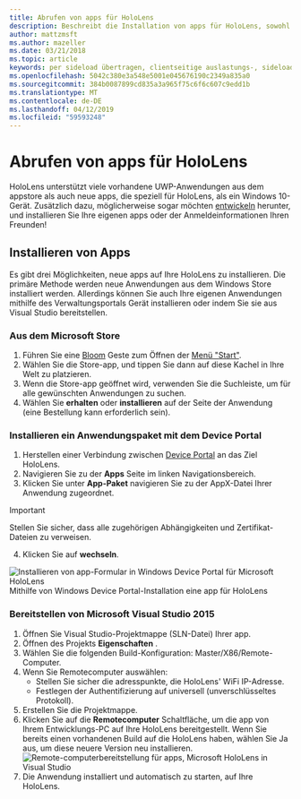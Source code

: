 ```yaml
---
title: Abrufen von apps für HoloLens
description: Beschreibt die Installation von apps für HoloLens, sowohl über die Microsoft Store und querladen.
author: mattzmsft
ms.author: mazeller
ms.date: 03/21/2018
ms.topic: article
keywords: per sideload übertragen, clientseitige auslastungs-, sideloading, Store, Uwp, -app installieren
ms.openlocfilehash: 5042c380e3a548e5001e045676190c2349a835a0
ms.sourcegitcommit: 384b0087899cd835a3a965f75c6f6c607c9edd1b
ms.translationtype: MT
ms.contentlocale: de-DE
ms.lasthandoff: 04/12/2019
ms.locfileid: "59593248"
---
```

# <a name="get-apps-for-hololens"></a>Abrufen von apps für HoloLens

HoloLens unterstützt viele vorhandene UWP-Anwendungen aus dem appstore als auch neue apps, die speziell für HoloLens, als ein Windows 10-Gerät. Zusätzlich dazu, möglicherweise sogar möchten [entwickeln](development-overview.md) herunter, und installieren Sie Ihre eigenen apps oder der Anmeldeinformationen Ihren Freunden!

## <a name="installing-apps"></a>Installieren von Apps

Es gibt drei Möglichkeiten, neue apps auf Ihre HoloLens zu installieren. Die primäre Methode werden neue Anwendungen aus dem Windows Store installiert werden. Allerdings können Sie auch Ihre eigenen Anwendungen mithilfe des Verwaltungsportals Gerät installieren oder indem Sie sie aus Visual Studio bereitstellen.

### <a name="from-the-microsoft-store"></a>Aus dem Microsoft Store
1. Führen Sie eine [Bloom](gestures.md#bloom) Geste zum Öffnen der [Menü "Start"](navigating-the-windows-mixed-reality-home.md#start-menu).
2. Wählen Sie die Store-app, und tippen Sie dann auf diese Kachel in Ihre Welt zu platzieren.
3. Wenn die Store-app geöffnet wird, verwenden Sie die Suchleiste, um für alle gewünschten Anwendungen zu suchen.
4. Wählen Sie **erhalten** oder **installieren** auf der Seite der Anwendung (eine Bestellung kann erforderlich sein).

### <a name="installing-an-application-package-with-the-device-portal"></a>Installieren ein Anwendungspaket mit dem Device Portal
1. Herstellen einer Verbindung zwischen [Device Portal](using-the-windows-device-portal.md) an das Ziel HoloLens.
2. Navigieren Sie zu der **Apps** Seite im linken Navigationsbereich.
3. Klicken Sie unter **App-Paket** navigieren Sie zu der AppX-Datei Ihrer Anwendung zugeordnet.
  >[!IMPORTANT]
  >Stellen Sie sicher, dass alle zugehörigen Abhängigkeiten und Zertifikat-Dateien zu verweisen.

4. Klicken Sie auf **wechseln**.

![Installieren von app-Formular in Windows Device Portal für Microsoft HoloLens](images/deviceportal-appmanager.jpg)<br>
Mithilfe von Windows Device Portal-Installation eine app für HoloLens

### <a name="deploying-from-microsoft-visual-studio-2015"></a>Bereitstellen von Microsoft Visual Studio 2015
1. Öffnen Sie Visual Studio-Projektmappe (SLN-Datei) Ihrer app.
2. Öffnen des Projekts **Eigenschaften** .
3. Wählen Sie die folgenden Build-Konfiguration: Master/X86/Remote-Computer.
4. Wenn Sie Remotecomputer auswählen:
   * Stellen Sie sicher die adresspunkte, die HoloLens' WiFi IP-Adresse.
   * Festlegen der Authentifizierung auf universell (unverschlüsseltes Protokoll).
5. Erstellen Sie die Projektmappe.
6. Klicken Sie auf die **Remotecomputer** Schaltfläche, um die app von Ihrem Entwicklungs-PC auf Ihre HoloLens bereitgestellt. Wenn Sie bereits einen vorhandenen Build auf die HoloLens haben, wählen Sie Ja aus, um diese neuere Version neu installieren.<br>
  ![Remote-computerbereitstellung für apps, Microsoft HoloLens in Visual Studio](images/vs2015-remotedeployment.jpg)<br>
7. Die Anwendung installiert und automatisch zu starten, auf Ihre HoloLens.
